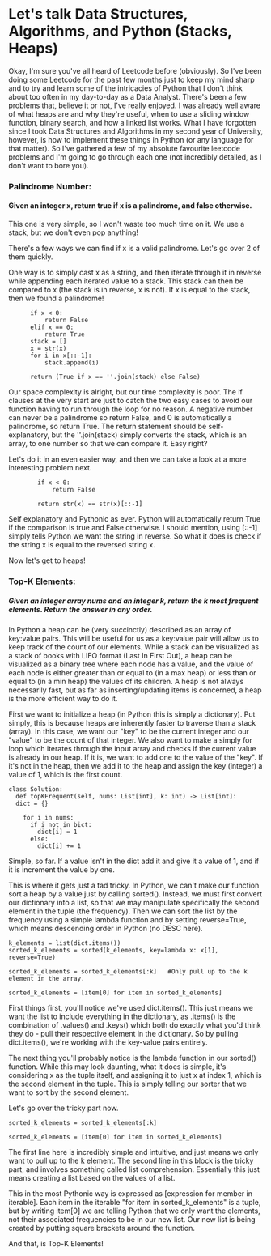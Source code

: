 # Let's talk Data Structures, Algorithms, and Python (Stacks, Heaps)

Okay, I'm sure you've all heard of Leetcode before (obviously). So I've been doing some Leetcode for the past few months just to keep my mind sharp and 
to try and learn some of the intricacies of Python that I don't think about too often in my day-to-day as a Data Analyst. There's been a few problems
that, believe it or not, I've really enjoyed. I was already well aware of what heaps are and why they're useful, when to use a sliding window function, 
binary search, and how a linked list works. What I have forgotten since I took Data Structures and Algorithms in my second year of University, 
however, is how to implement these things in Python (or any language for that matter). So I've gathered a few of my absolute favourite leetcode problems and I'm
going to go through each one (not incredibly detailed, as I don't want to bore you).

### Palindrome Number:
  #### Given an integer x, return true if x is a palindrome, and false otherwise.

This one is very simple, so I won't waste too much time on it. We use a stack, but we don't even pop anything! 
  
  There's a few ways we can find if x is a valid palindrome. Let's go over 2 of them quickly.

  One way is to simply cast x as a string, and then iterate through it in reverse while appending each iterated value to a stack. This
  stack can then be compared to x (the stack is in reverse, x is not). If x is equal to the stack, then we found a palindrome!

  ```
        if x < 0:
            return False
        elif x == 0:
            return True
        stack = []
        x = str(x)
        for i in x[::-1]:
            stack.append(i)
        
        return (True if x == ''.join(stack) else False)
  ```

Our space complexity is alright, but our time complexity is poor. The if clauses at the very start are just to catch the two easy cases to avoid our function having to run through the loop for no reason. A negative number can never be a palindrome so return False, and 0 is automatically a palindrome, so return True. The return statement should be self-explanatory, but the ''.join(stack) simply converts the stack, which is an array, to one number so that we can compare it. Easy right?

Let's do it in an even easier way, and then we can take a look at a more interesting problem next. 

```
	    if x < 0:
	    	return False
    
	    return str(x) == str(x)[::-1]
```

Self explanatory and Pythonic as ever. Python will automatically return True if the comparison is true and False otherwise. I should mention,
using [::-1] simply tells Python we want the string in reverse. So what it does is check if the string x is equal to the reversed string x.

Now let's get to heaps!

### Top-K Elements: 
##### Given an integer array nums and an integer k, return the k most frequent elements. Return the answer in any order.
  
  In Python a heap can be (very succinctly) described as an array of key:value pairs. This will be useful for us as a key:value pair will allow us to keep track of the count of our elements. While a stack can be visualized as a stack of books with LIFO format (Last In First Out), a heap can be visualized as a binary tree where each node has a value, and the value of each node is either greater than or equal to (in a max heap) or less than or equal to (in a min heap) the values of its children. A heap is not always necessarily fast, but as far as inserting/updating items is concerned, a heap is the more efficient way to do it.
  
  First we want to initialize a heap (in Python this is simply a dictionary). Put simply, this is because heaps are inherently faster to traverse
  than a stack (array). In this case, we want our "key" to be the current integer and our "value" to be the count of that integer. We also want to make a simply for loop which iterates through the input array and checks if the current value is already in 
  our heap. If it is, we want to add one to the value of the "key". If it's not in the heap, then we add it to the heap and assign the key (integer)
  a value of 1, which is the first count.

  ```
  class Solution:
    def topKFrequent(self, nums: List[int], k: int) -> List[int]:
    dict = {}

      for i in nums:
        if i not in bict:
          dict[i] = 1
        else:
          dict[i] += 1
```

Simple, so far. If a value isn't in the dict add it and give it a value of 1, and if it is increment the value by one.

This is where it gets just a tad tricky. In Python, we can't make our function sort a heap by a value just by calling sorted(). Instead,
we must first convert our dictionary into a list, so that we may manipulate specifically the second element in the tuple (the frequency).
Then we can sort the list by the frequency using a simple lambda function and by setting reverse=True, which means descending order in 
Python (no DESC here).

```
k_elements = list(dict.items())
sorted_k_elements = sorted(k_elements, key=lambda x: x[1], reverse=True)

sorted_k_elements = sorted_k_elements[:k]   #Only pull up to the k element in the array.

sorted_k_elements = [item[0] for item in sorted_k_elements]
```

First things first, you'll notice we've used dict.items(). This just means we want the list to include everything in the dictionary, as .items()
is the combination of .values() and .keys() which both do exactly what you'd think they do - pull their respective element in the dictionary.
So by pulling dict.items(), we're working with the key-value pairs entirely. 

The next thing you'll probably notice is the lambda function in our sorted() function. While this may look daunting, what it does is simple, it's
considering x as the tuple itself, and assigning it to just x at index 1, which is the second element in the tuple. This is simply telling our
sorter that we want to sort by the second element. 

Let's go over the tricky part now.
```
sorted_k_elements = sorted_k_elements[:k]

sorted_k_elements = [item[0] for item in sorted_k_elements]
```
The first line here is incredibly simple and intuitive, and just means we only want to pull up to the k element. The second line in this block is 
the tricky part, and involves something called list comprehension. Essentially this just means creating a list based on the values of a list.

This in the most Pythonic way is expressed as [expression for member in iterable]. Each item in the iterable "for item in sorted_k_elements" is a tuple,
but by writing item[0] we are telling Python that we only want the elements, not their associated frequencies to be in our new list. Our new list
is being created by putting square brackets around the function.

And that, is Top-K Elements!


